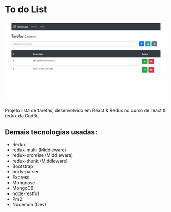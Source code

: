# To do List

![](/project_complete_final.gif)

Projeto lista de tarefas, desenvolvido em React & Redux no curso de react & redux da Cod3r.

## Demais tecnologias usadas:
- Redux
- redux-multi (Middleware)
- redux-promise (Middleware)
- redux-thunk (Middleware)
- Bootstrap
- body-parser
- Express
- Mongoose
- MongoDB
- node-restful
- Pm2
- Nodemon (Dev)

